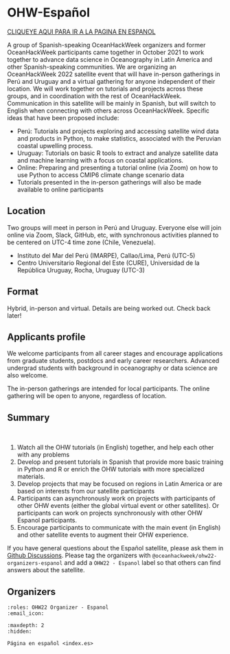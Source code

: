 # OHW-Español

[CLIQUEYE AQUI PARA IR A LA PAGINA EN ESPANOL](XYZ)

A group of Spanish-speaking OceanHackWeek organizers and former OceanHackWeek participants came together in October 2021 to work together to advance data science in Oceanography in Latin America and other Spanish-speaking communities. We are organizing an OceanHackWeek 2022 satellite event that will have in-person gatherings in Perú and Uruguay and a virtual gathering for anyone independent of their location. We will work together on tutorials and projects across these groups, and in coordination with the rest of OceanHackWeek. Communication in this satellite will be mainly in Spanish, but will switch to English when connecting with others across OceanHackWeek. Specific ideas that have been proposed include:

- Perú: Tutorials and projects exploring and accessing satellite wind data and products in Python, to make statistics, associated with the Peruvian coastal upwelling process.
- Uruguay: Tutorials on basic R tools to extract and analyze satellite data and machine learning with a focus on coastal applications.
- Online: Preparing and presenting a tutorial online (via Zoom) on how to use Python to access CMIP6 climate change scenario data
- Tutorials presented in the in-person gatherings will also be made available to online participants

## Location

​Two groups will meet in person in Perú and Uruguay. Everyone else will join online via Zoom, Slack, GitHub, etc, with synchronous activities planned to be centered on UTC-4 time zone (Chile, Venezuela).
​
- Instituto del Mar del Perú (IMARPE), Callao/Lima, Perú (UTC-5)
- Centro Universitario Regional del Este (CURE), Universidad de la República Uruguay, Rocha, Uruguay (UTC-3)

## Format

Hybrid, in-person and virtual. Details are being worked out. Check back later!

## Applicants profile

We welcome participants from all career stages and encourage applications from graduate students, postdocs and early career researchers. Advanced undergrad students with background in oceanography or data science are also welcome.

The in-person gatherings are intended for local participants. The online gathering will be open to anyone, regardless of location.

## Summary
​
1. Watch all the OHW tutorials (in English) together, and help each other with any problems
2. Develop and present tutorials in Spanish that provide more basic training in Python and R or enrich the OHW tutorials with more specialized materials.
3. Develop projects that may be focused on regions in Latin America or are based on interests from our satellite participants
4. Participants can asynchronously work on projects with participants of other OHW events (either the global virtual event or other satellites). Or participants can work on projects synchronously with other OHW Espanol participants.
5. Encourage participants to communicate with the main event (in English) and other satellite events to augment their OHW experience.

If you have general questions about the Español satellite, please ask them in [Github Discussions](https://github.com/orgs/oceanhackweek/discussions/categories/q-a?discussions_q=category%3AQ%26A+label%3A%22OHW22+-+Espa%C3%B1ol%22).
Please tag the organizers with `@oceanhackweek/ohw22-organizers-espanol` and add a `OHW22 - Espanol` label so that others can find answers about the satellite.

## Organizers

```{ohw-team}
:roles: OHW22 Organizer - Espanol
:email_icon:
```

```{toctree}
:maxdepth: 2
:hidden:

Página en español <index.es>
```
